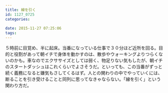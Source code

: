 ```yaml
---
title: 線を引く
id: 1127_0725
categories:
   
date: 2015-11-27 07:25:06
tags:
---
```


５時前に目覚め、半に起床。当番になっている仕事で３０分ほど近所を回る。目的と役割があって朝イチで身体を動かすのは、散歩やウォーキングよりつらくないのかも。車なのでエクササイズとしては弱く、物足りない気もしたが、朝イチのスタートダッシュはこれくらいでよさそうだ。といっても、この当番がずっと続く義務になると嫌気もさしてくるはず。人との関わりの中でやっていくには、断ることを引き受けることと同列に思ってなきゃならない。「線を引く」という関わり方だ。